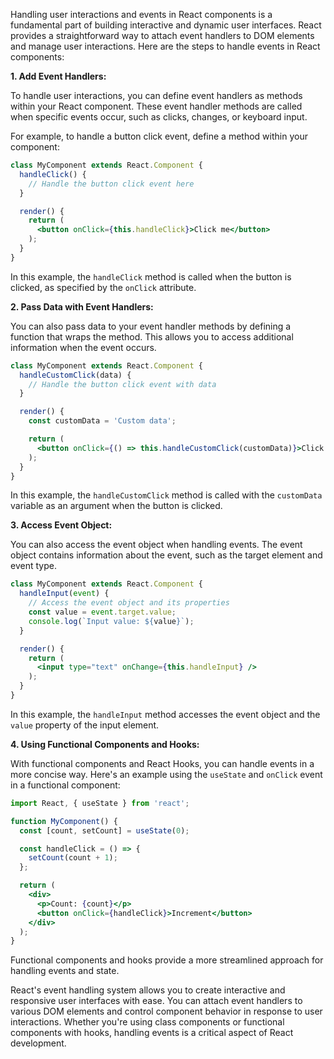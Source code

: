 Handling user interactions and events in React components is a fundamental part of building interactive and dynamic user interfaces. React provides a straightforward way to attach event handlers to DOM elements and manage user interactions. Here are the steps to handle events in React components:

**1. Add Event Handlers:**

To handle user interactions, you can define event handlers as methods within your React component. These event handler methods are called when specific events occur, such as clicks, changes, or keyboard input.

For example, to handle a button click event, define a method within your component:

```jsx
class MyComponent extends React.Component {
  handleClick() {
    // Handle the button click event here
  }

  render() {
    return (
      <button onClick={this.handleClick}>Click me</button>
    );
  }
}
```

In this example, the `handleClick` method is called when the button is clicked, as specified by the `onClick` attribute.

**2. Pass Data with Event Handlers:**

You can also pass data to your event handler methods by defining a function that wraps the method. This allows you to access additional information when the event occurs.

```jsx
class MyComponent extends React.Component {
  handleCustomClick(data) {
    // Handle the button click event with data
  }

  render() {
    const customData = 'Custom data';

    return (
      <button onClick={() => this.handleCustomClick(customData)}>Click me</button>
    );
  }
}
```

In this example, the `handleCustomClick` method is called with the `customData` variable as an argument when the button is clicked.

**3. Access Event Object:**

You can also access the event object when handling events. The event object contains information about the event, such as the target element and event type.

```jsx
class MyComponent extends React.Component {
  handleInput(event) {
    // Access the event object and its properties
    const value = event.target.value;
    console.log(`Input value: ${value}`);
  }

  render() {
    return (
      <input type="text" onChange={this.handleInput} />
    );
  }
}
```

In this example, the `handleInput` method accesses the event object and the `value` property of the input element.

**4. Using Functional Components and Hooks:**

With functional components and React Hooks, you can handle events in a more concise way. Here's an example using the `useState` and `onClick` event in a functional component:

```jsx
import React, { useState } from 'react';

function MyComponent() {
  const [count, setCount] = useState(0);

  const handleClick = () => {
    setCount(count + 1);
  };

  return (
    <div>
      <p>Count: {count}</p>
      <button onClick={handleClick}>Increment</button>
    </div>
  );
}
```

Functional components and hooks provide a more streamlined approach for handling events and state.

React's event handling system allows you to create interactive and responsive user interfaces with ease. You can attach event handlers to various DOM elements and control component behavior in response to user interactions. Whether you're using class components or functional components with hooks, handling events is a critical aspect of React development.